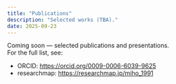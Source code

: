 ```yaml
---
title: "Publications"
description: "Selected works (TBA)."
date: 2025-09-23
---
```


Coming soon — selected publications and presentations.  
For the full list, see:

- ORCID: https://orcid.org/0009-0006-6039-9625
- researchmap: https://researchmap.jp/miho_1991
